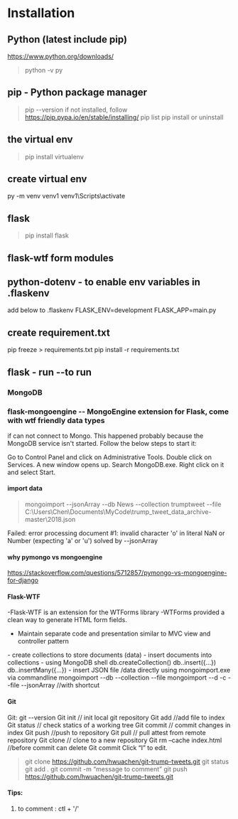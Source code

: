 # Installation
## Python (latest include pip)
https://www.python.org/downloads/
>python -v
>py 
## pip - Python package manager
>pip --version
if not installed, follow https://pip.pypa.io/en/stable/installing/
>pip list
>pip install or uninstall
## the virtual env
>pip install virtualenv

## create virtual env
py -m venv venv1
venv1\Scripts\activate

## flask 
>pip install flask

## flask-wtf  form modules

## python-dotenv  - to enable env variables in .flaskenv

add below to .flaskenv
FLASK_ENV=development
FLASK_APP=main.py

## create requirement.txt
pip freeze > requirements.txt
pip install -r requirements.txt

## flask - run      --to run

### MongoDB 
### flask-mongoengine  -- MongoEngine extension for Flask, come with wtf friendly data types

if can not connect to Mongo. This happened probably because the MongoDB service isn't started. Follow the below steps to start it:

Go to Control Panel and click on Administrative Tools.
Double click on Services. A new window opens up.
Search MongoDB.exe. Right click on it and select Start.

#### import data 
>mongoimport --jsonArray --db News --collection trumptweet --file C:\Users\Chen\Documents\MyCode\trump_tweet_data_archive-master\2018.json

Failed: error processing document #1: invalid character 'o' in literal NaN or Number (expecting 'a' or 'u')
solved by --jsonArray 

#### why pymongo vs mongoengine
https://stackoverflow.com/questions/5712857/pymongo-vs-mongoengine-for-django

#### Flask-WTF 
-Flask-WTF is an extension for the WTForms library
-WTForms provided a clean way to generate HTML form fields.
- Maintain separate code and presentation similar to MVC view and controller pattern

<MonggoDB> 
- create collections to store documents (data)
- insert documents into collections
- using MongoDB shell 
	db.createCollection(<collection>)
	db.<collection>.insert({...})
	db.<collection>.insertMany({...})
- insert JSON file /data directly using mongoimport.exe via commandline
	mongoimport --db <DB> --collection <collection> --file <file>
	mongoimport --d <DB> -c <collection> --file <file>  --jsonArray    //with shortcut

#### Git 
Git:  git --version
Git init // init local git repository
Git add //add file to index
Git status // check statics of a working tree
Git commit // commit changes in index
Git push //push to repository
Git pull // pull attest from remote repository
Git clone // clone to a new repository
Git rm –cache index.html //before commit can delete
Git commit 
Click “I” to edit. 
>git clone https://github.com/hwuachen/git-trump-tweets.git
>git status 
> git  add .
> git commit -m “message to comment”
> git push https://github.com/hwuachen/git-trump-tweets.git

#### Tips: 
1. to comment : ctl + '/' 